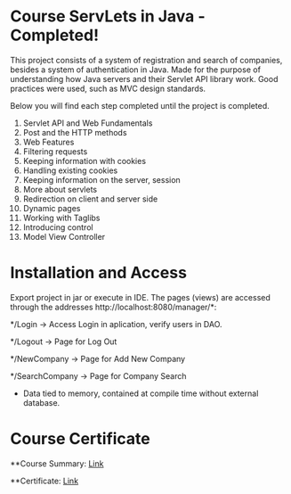# Course ServLets in Java - Completed!

This project consists of a system of registration and search of companies, besides a system of authentication in Java. Made for the purpose of understanding how Java servers and their Servlet API library work. Good practices were used, such as MVC design standards.

Below you will find each step completed until the project is completed.

1) Servlet API and Web Fundamentals
2) Post and the HTTP methods
3) Web Features
4) Filtering requests
5) Keeping information with cookies
6) Handling existing cookies
7) Keeping information on the server, session
8) More about servlets
9) Redirection on client and server side
10) Dynamic pages
11) Working with Taglibs
12) Introducing control
13) Model View Controller


# Installation and Access

Export project in jar or execute in IDE.
The pages (views) are accessed through the addresses http://localhost:8080/manager/*:

*/Login -> Access Login in aplication, verify users in DAO.

*/Logout -> Page for Log Out

*/NewCompany -> Page for Add New Company

*/SearchCompany -> Page for Company Search

* Data tied to memory, contained at compile time without external database.


# Course Certificate

**Course Summary: [Link](https://drive.google.com/open?id=1P5JYMQHum-vOO1THRsysFy4tzcAvw7HL)

**Certificate:	[Link](https://drive.google.com/open?id=1rHQ4-NFooe7y303h4A4qfPsqvya5ebZS)

